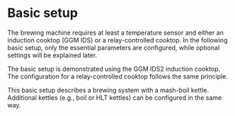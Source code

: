 # Basic setup

The brewing machine requires at least a temperature sensor and either an induction cooktop (GGM IDS) or a relay-controlled cooktop. In the following basic setup, only the essential parameters are configured, while optional settings will be explained later.

The basic setup is demonstrated using the GGM IDS2 induction cooktop. The configuration for a relay-controlled cooktop follows the same principle.

This basic setup describes a brewing system with a mash-boil kettle. Additional kettles (e.g., boil or HLT kettles) can be configured in the same way.
